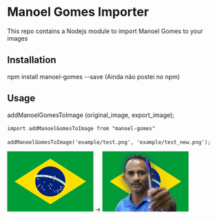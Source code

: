 # Manoel Gomes Importer

This repo contains a Nodejs module to import Manoel Gomes to your images

## Installation

npm install manoel-gomes --save (Ainda não postei no npm)

## Usage

addManoelGomesToImage (original_image, export_image);

```
import addManoelGomesToImage from "manoel-gomes"

addManoelGomesToImage('example/test.png', 'example/test_new.png');
```

<img src="./example/test.png" alt="test1" width="200"/> -> <img src="./example/test_new.png" alt="test1" width="200"/>
